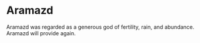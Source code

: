 # Aramazd
Aramazd was regarded as a generous god of fertility, rain, and abundance. <br> Aramazd will provide again.
